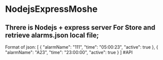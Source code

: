 # NodejsExpressMoshe
## Threre is Nodejs + express server For Store and retrieve alarms.json local file;
Format of json:
[
  {
    "alarmName": "111",
    "time": "05:00:23",
    "active": true
  },
  {
    "alarmName": "A23",
    "time": "23:00:00",
    "active": true
  }
]
#API




